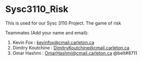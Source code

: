 # Sysc3110_Risk
This is used for our Sysc 3110 Project. The game of risk

Teammates (Add your name and email):
1. Kevin Fox : kevinfox@cmail.carleton.ca
2. Dimitry Koutchine : DimitryKoutchine@cmail.carleton.ca
3. Omar Hashmi : OmarHashmi@cmail.carleton.ca @belt#8711
